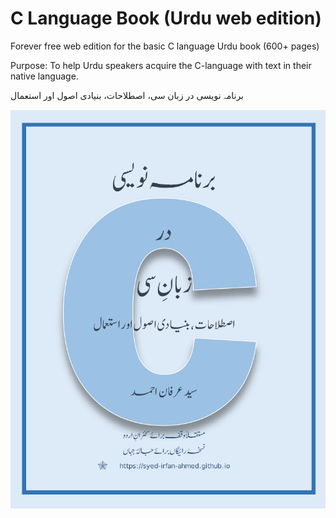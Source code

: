 # C Language Book (Urdu web edition)
Forever free web edition for the basic C language Urdu book (600+ pages)

Purpose: To help Urdu speakers acquire the C-language with text in their native language.

برنامہ نویسی در زبان سی، اصطلاحات، بنیادی اصول اور استعمال

![Cover](clang_book_cover.png)

